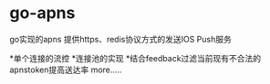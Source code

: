 go-apns
=======

go实现的apns 提供https、redis协议方式的发送IOS Push服务

*单个连接的流控
*连接池的实现
*结合feedback过滤当前现有不合法的apnstoken提高送达率
more.....

